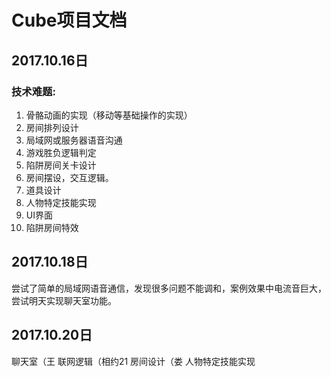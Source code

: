 # Cube项目文档
## 2017.10.16日
### 技术难题:

1. 骨骼动画的实现（移动等基础操作的实现）
2. 房间排列设计
3. 局域网或服务器语音沟通
4. 游戏胜负逻辑判定
5. 陷阱房间关卡设计
6. 房间摆设，交互逻辑。
7. 道具设计
8. 人物特定技能实现
9. UI界面
10. 陷阱房间特效
## 2017.10.18日
尝试了简单的局域网语音通信，发现很多问题不能调和，案例效果中电流音巨大，尝试明天实现聊天室功能。
## 2017.10.20日
聊天室（王
联网逻辑（相约21
房间设计（娄
人物特定技能实现